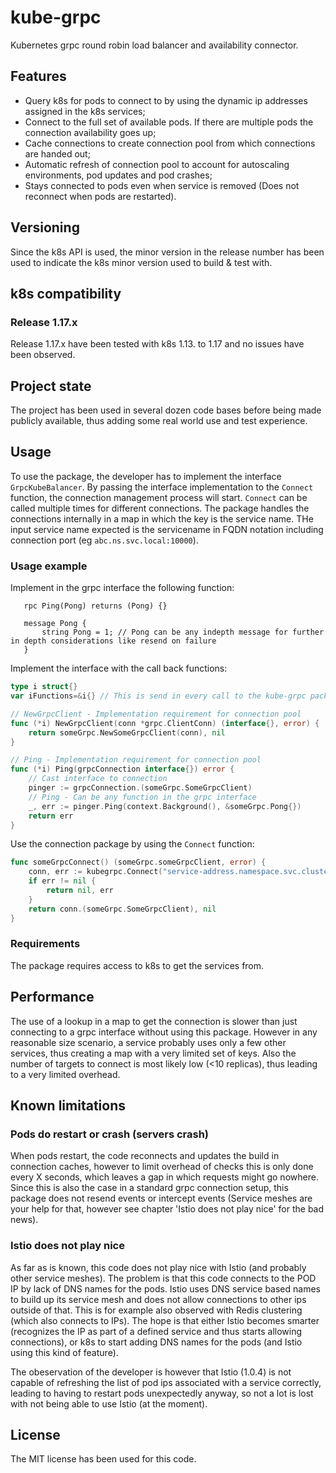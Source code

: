 # kube-grpc

Kubernetes grpc round robin load balancer and availability connector.

## Features

* Query k8s for pods to connect to by using the dynamic ip addresses assigned in the k8s services;
* Connect to the full set of available pods. If there are multiple pods the connection availability goes up;
* Cache connections to create connection pool from which connections are handed out;
* Automatic refresh of connection pool to account for autoscaling environments, pod updates and pod crashes;
* Stays connected to pods even when service is removed (Does not reconnect when pods are restarted).

## Versioning

Since the k8s API is used, the minor version in the release number has been used to indicate the k8s minor version used to build & test with.

## k8s compatibility

### Release 1.17.x

Release 1.17.x have been tested with k8s 1.13. to 1.17 and no issues have been observed.

## Project state

The project has been used in several dozen code bases before being made publicly available, thus adding some real world use and test experience.

## Usage

To use the package, the developer has to implement the interface `GrpcKubeBalancer`.
By passing the interface implementation to the `Connect` function, the connection management process will start. `Connect` can be called multiple times for different connections. The package handles the connections internally in a map in which the key is the service name. THe input service name expected is the servicename in FQDN notation including connection port (eg `abc.ns.svc.local:10000`).

### Usage example

Implement in the grpc interface the following function:

```proto3
   rpc Ping(Pong) returns (Pong) {}

   message Pong {
       string Pong = 1; // Pong can be any indepth message for further in depth considerations like resend on failure
   }
```

Implement the interface with the call back functions:

```go
type i struct{}
var iFunctions=&i{} // This is send in every call to the kube-grpc package

// NewGrpcClient - Implementation requirement for connection pool
func (*i) NewGrpcClient(conn *grpc.ClientConn) (interface{}, error) {
	return someGrpc.NewSomeGrpcClient(conn), nil
}

// Ping - Implementation requirement for connection pool
func (*i) Ping(grpcConnection interface{}) error {
	// Cast interface to connection
	pinger := grpcConnection.(someGrpc.SomeGrpcClient)
	// Ping - Can be any function in the grpc interface
	_, err := pinger.Ping(context.Background(), &someGrpc.Pong{})
	return err
}
```

Use the connection package by using the `Connect` function:

```go
func someGrpcConnect() (someGrpc.someGrpcClient, error) {
	conn, err := kubegrpc.Connect("service-address.namespace.svc.cluster.local:portnumber", iFunctions)
	if err != nil {
		return nil, err
	}
	return conn.(someGrpc.SomeGrpcClient), nil
}
```

### Requirements

The package requires access to k8s to get the services from.

## Performance

The use of a lookup in a map to get the connection is slower than just connecting to a grpc interface without using this package. However in any reasonable size scenario, a service probably uses only a few other services, thus creating a map with a very limited set of keys. Also the number of targets to connect is most likely low (<10 replicas), thus leading to a very limited overhead.

## Known limitations

### Pods do restart or crash (servers crash)

When pods restart, the code reconnects and updates the build in connection caches, however to limit overhead of checks this is only done every X seconds, which leaves a gap in which requests might go nowhere. Since this is also the case in a standard grpc connection setup, this package does not resend events or intercept events (Service meshes are your help for that, however see chapter 'Istio does not play nice' for the bad news).

### Istio does not play nice

As far as is known, this code does not play nice with Istio (and probably other service meshes). The problem is that this code connects to the POD IP by lack of DNS names for the pods. Istio uses DNS service based names to build up its service mesh and does not allow connections to other ips outside of that. This is for example also observed with Redis clustering (which also connects to IPs).
The hope is that either Istio becomes smarter (recognizes the IP as part of a defined service and thus starts allowing connections), or k8s to start adding DNS names for the pods (and Istio using this kind of feature).

The obeservation of the developer is however that Istio (1.0.4) is not capable of refreshing the list of pod ips associated with a service correctly, leading to having to restart pods unexpectedly anyway, so not a lot is lost with not being able to use Istio (at the moment).

## License

The MIT license has been used for this code.
